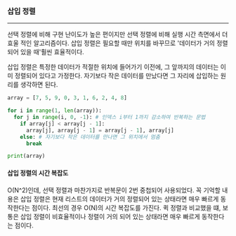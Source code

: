 ### 삽입 정렬

---

선택 정렬에 비해 구현 난이도가 높은 편이지만 선택 정렬에 비해 실행 시간 측면에서 더 효울 적인 알고리즘이다.
삽입 정렬은 필요할 때만 위치를 바꾸므로 '데이터가 거의 정렬 되어 있을 때'훨씬 효율적이다.

삽입 정렬은 특정한 데이터가 적절한 위치에 들어가기 이전에, 그 앞까지의 데이터는 이미 정렬되어 있다고 가정한다.
자기보다 작은 데이터를 만났다면 그 자리에 삽입하는 원리를 생각하면 된다.

```python
array = [7, 5, 9, 0, 3, 1, 6, 2, 4, 8]

for i in range(1, len(array)):
  for j in range(i, 0, -1): # 인덱스 i부터 1까지 감소하여 반복하는 문법
    if array[j] < array[j - 1]:
      array[j], array[j - 1] = array[j - 1], array[j]
    else: # 자기보다 작은 데이터를 만나면 그 위치에서 멈춤
      break

print(array)
```

#### 삽입 정렬의 시간 복잡도
O(N^2)인데, 선택 정렬과 마찬가지로 반복문이 2번 중첩되어 사용되었다.
꼭 기억할 내용은 삽입 정렬은 현재 리스트의 데이터가 거의 정렬되어 있는 상태라면 매우 빠르게 동작한다는 점이다. 최선의 경우 O(N)의 시간 복잡도를 가진다.
퀵 정렬과 비교했을 떄, 보통은 삽입 정렬이 비효율적이나 정렬이 거의 되어 있는 상태라면 매우 빠르게 동작한다는 점이다.
